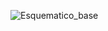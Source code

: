 ![Esquematico_base](https://github.com/user-attachments/assets/f3190e24-ea81-416e-bf35-23342fa26526)
